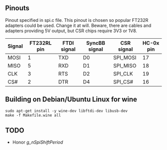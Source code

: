 ## Pinouts

Pinout specified in spi.c file. This pinout is chosen so popular FT232R
adapters could be used. Change it at will. Beware, there are cables and
adapters providing 5V output, but CSR chips require 3V3 or 1V8.

| Signal | FT232RL pin | FTDI signal | SyncBB signal | CSR signal | HC-0x pin |
| --- | --- | --- | --- | --- | --- |
| MOSI | 1 | TXD | D0 | SPI_MOSI | 17 |
| MISO | 5 | RXD | D1 | SPI_MISO | 18 |
| CLK | 3 | RTS | D2 | SPI_CLK | 19 |
| CS# | 2 | DTR | D4 | SPI_CS# | 16 |

## Building on Debian/Ubuntu Linux for wine

    sudo apt-get install -y wine-dev libftdi-dev libusb-dev
    make -f Makefile.wine all

## TODO

* Honor *g_nSpiShiftPeriod*
